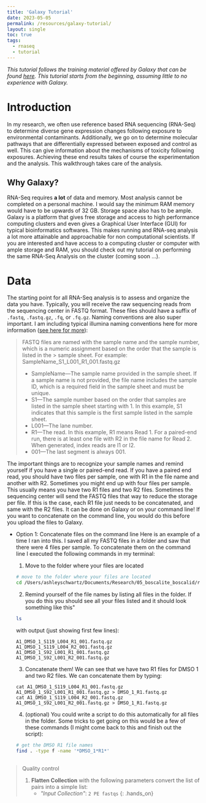 ```yaml
---
title: 'Galaxy Tutorial'
date: 2023-05-05
permalink: /resources/galaxy-tutorial/
layout: single
toc: true
tags:
  - rnaseq
  - tutorial
---
```


_This tutorial follows the training material offered by Galaxy that can be found [here](https://training.galaxyproject.org/training-material/topics/transcriptomics/tutorials/ref-based/tutorial.html). This tutorial starts from the beginning, assuming little to no experience with Galaxy._

# Introduction

In my research, we often use reference based RNA sequencing (RNA-Seq) to determine diverse gene expression changes following exposure to environmental contaminants. Additionally, we go on to determine molecular pathways that are differentially expressed between exposed and control as well. This can give information about the mechanisms of toxicity following exposures. Achieving these end results takes of course the experimentation and the analysis. This walkthrough takes care of the analysis. 

## Why Galaxy?

RNA-Seq requires __a lot__ of data and memory. Most analysis cannot be completed on a personal machine. I would say the minimum RAM memory would have to be upwards of 32 GB. Storage space also has to be ample. Galaxy is a platform that gives free storage and access to high performance computing clusters and even gives a Graphical User Interface (GUI) for typical bioinformatics softwares. This makes running and RNA-seq analysis a lot more attainable and approachable for non computational scientists. If you are interested and have access to a computing cluster or computer with ample storage and RAM, you should check out my tutorial on performing the same RNA-Seq Analysis on the cluster (coming soon ...).

# Data

The starting point for all RNA-Seq analysis is to assess and organize the data you have. Typically, you will receive the raw sequencing reads from the sequencing center in FASTQ format. These files should have a suffix of `.fastq`, `.fastq.gz`, `.fq`, or `.fq.gz`. Naming conventions are also super important. I am including typical illumina naming conventions here for more information ([see here for more](https://support.illumina.com/help/BaseSpace_OLH_009008/Content/Source/Informatics/BS/NamingConvention_FASTQ-files-swBS.htm)):

>FASTQ files are named with the sample name and the sample number, which is a numeric assignment based on the order that the sample is listed in the > sample sheet. For example: SampleName_S1_L001_R1_001.fastq.gz
>    - SampleName—The sample name provided in the sample sheet. If a sample name is not provided, the file name includes the sample ID, which is a required field in the sample sheet and must be unique.
>    - S1—The sample number based on the order that samples are listed in the sample sheet starting with 1. In this example, S1 indicates that this sample is the first sample listed in the sample sheet.
>    - L001—The lane number.
>    - R1—The read. In this example, R1 means Read 1. For a paired-end run, there is at least one file with R2 in the file name for Read 2. When generated, index reads are I1 or I2.
>    - 001—The last segment is always 001.

The important things are to recognize your sample names and remind yourself if you have a single or paired-end read. If you have a paired end read, you should have two files per sample, one with R1 in the file name and another with R2. Sometimes you might end up with four files per sample. This usually means you have two R1 files and two R2 files. Sometimes the sequencing center will send the FASTQ files that way to reduce the storage per file. If this is the case, each R1 file just needs to be concatenated, and same with the R2 files. It can be done on Galaxy or on your command line! If you want to concatenate on the command line, you would do this before you upload the files to Galaxy. 

- Option 1: Concatenate files on the command line
  Here is an example of a time I ran into this. I saved all my FASTQ files in a folder and saw that there were 4 files per sample. To concatenate them on the command line I executed the following commands in my terminal:

  1. Move to the folder where your files are located
  ``` bash
  # move to the folder where your files are located
  cd /Users/ashleyschwartz/Documents/Research/05_boscalite_boscalid/raw_data
  ```
  2. Remind yourself of the file names by listing all files in the folder. If you do this you should see all your files listed and it should look something like this"
  ``` bash
  ls
  ```
  with output (just showing first few lines):
  ``` 
  A1_DMSO_1_S119_L004_R1_001.fastq.gz
  A1_DMSO_1_S119_L004_R2_001.fastq.gz
  A1_DMSO_1_S92_L001_R1_001.fastq.gz
  A1_DMSO_1_S92_L001_R2_001.fastq.gz
  ```
  3. Concatenate them! We can see that we have two R1 files for DMSO 1 and two R2 files. We can concatenate them by typing:

  ```
  cat A1_DMSO_1_S119_L004_R1_001.fastq.gz A1_DMSO_1_S92_L001_R1_001.fastq.gz > DMSO_1_R1.fastq.gz
  cat A1_DMSO_1_S119_L004_R2_001.fastq.gz A1_DMSO_1_S92_L001_R2_001.fastq.gz > DMSO_1_R1.fastq.gz
  ```

  4. (optional) You could write a script to do this automatically for all files in the folder. Some tricks to get going on this would be a few of these commands (I might come back to this and finish out the script):
  ``` bash
  # get the DMSO R1 file names
  find . -type f -name '*DMSO_1*R1*'
  ```

## 

> <hands-on-title>Quality control</hands-on-title>
>
> 1. **Flatten Collection** <i class="fas fa-fw fa-wrench" aria-hidden="true"></i> with the following parameters convert the list of pairs into a simple list:
>     - *"Input Collection"*: `2 PE fastqs`
{: .hands_on}

<i class="fas fa-fw fa-wrench" aria-hidden="true"></i>
